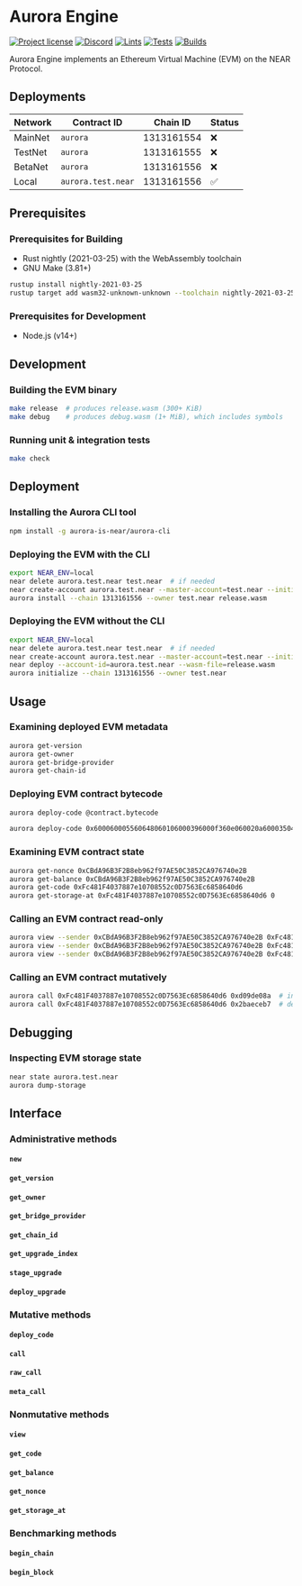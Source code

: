 # Aurora Engine

[![Project license](https://img.shields.io/badge/License-Public%20Domain-blue.svg)](https://creativecommons.org/publicdomain/zero/1.0/)
[![Discord](https://img.shields.io/discord/490367152054992913?label=Discord)](https://discord.gg/jNjHYUF8vw)
[![Lints](https://github.com/aurora-is-near/aurora-engine/actions/workflows/lints.yml/badge.svg)](https://github.com/aurora-is-near/aurora-engine/actions/workflows/lints.yml)
[![Tests](https://github.com/aurora-is-near/aurora-engine/actions/workflows/tests.yml/badge.svg)](https://github.com/aurora-is-near/aurora-engine/actions/workflows/tests.yml)
[![Builds](https://github.com/aurora-is-near/aurora-engine/actions/workflows/builds.yml/badge.svg)](https://github.com/aurora-is-near/aurora-engine/actions/workflows/builds.yml)

Aurora Engine implements an Ethereum Virtual Machine (EVM) on the NEAR Protocol.

## Deployments

Network | Contract ID        | Chain ID   | Status
------- | ------------------ | ---------- | ------
MainNet | `aurora`           | 1313161554 | ❌
TestNet | `aurora`           | 1313161555 | ❌
BetaNet | `aurora`           | 1313161556 | ❌
Local   | `aurora.test.near` | 1313161556 | ✅

## Prerequisites

### Prerequisites for Building

- Rust nightly (2021-03-25) with the WebAssembly toolchain
- GNU Make (3.81+)

```sh
rustup install nightly-2021-03-25
rustup target add wasm32-unknown-unknown --toolchain nightly-2021-03-25
```

### Prerequisites for Development

- Node.js (v14+)

## Development

### Building the EVM binary

```sh
make release  # produces release.wasm (300+ KiB)
make debug    # produces debug.wasm (1+ MiB), which includes symbols
```

### Running unit & integration tests

```sh
make check
```

## Deployment

### Installing the Aurora CLI tool

```sh
npm install -g aurora-is-near/aurora-cli
```

### Deploying the EVM with the CLI

```sh
export NEAR_ENV=local
near delete aurora.test.near test.near  # if needed
near create-account aurora.test.near --master-account=test.near --initial-balance 1000000
aurora install --chain 1313161556 --owner test.near release.wasm
```

### Deploying the EVM without the CLI

```sh
export NEAR_ENV=local
near delete aurora.test.near test.near  # if needed
near create-account aurora.test.near --master-account=test.near --initial-balance 1000000
near deploy --account-id=aurora.test.near --wasm-file=release.wasm
aurora initialize --chain 1313161556 --owner test.near
```

## Usage

### Examining deployed EVM metadata

```sh
aurora get-version
aurora get-owner
aurora get-bridge-provider
aurora get-chain-id
```

### Deploying EVM contract bytecode

```sh
aurora deploy-code @contract.bytecode
```

```sh
aurora deploy-code 0x600060005560648060106000396000f360e060020a6000350480638ada066e146028578063d09de08a1460365780632baeceb714604d57005b5060005460005260206000f3005b5060016000540160005560005460005260206000f3005b5060016000540360005560005460005260206000f300
```

### Examining EVM contract state

```sh
aurora get-nonce 0xCBdA96B3F2B8eb962f97AE50C3852CA976740e2B
aurora get-balance 0xCBdA96B3F2B8eb962f97AE50C3852CA976740e2B
aurora get-code 0xFc481F4037887e10708552c0D7563Ec6858640d6
aurora get-storage-at 0xFc481F4037887e10708552c0D7563Ec6858640d6 0
```

### Calling an EVM contract read-only

```sh
aurora view --sender 0xCBdA96B3F2B8eb962f97AE50C3852CA976740e2B 0xFc481F4037887e10708552c0D7563Ec6858640d6 0x8ada066e  # getCounter()
aurora view --sender 0xCBdA96B3F2B8eb962f97AE50C3852CA976740e2B 0xFc481F4037887e10708552c0D7563Ec6858640d6 0xd09de08a  # increment()
aurora view --sender 0xCBdA96B3F2B8eb962f97AE50C3852CA976740e2B 0xFc481F4037887e10708552c0D7563Ec6858640d6 0x2baeceb7  # decrement()
```

### Calling an EVM contract mutatively

```sh
aurora call 0xFc481F4037887e10708552c0D7563Ec6858640d6 0xd09de08a  # increment()
aurora call 0xFc481F4037887e10708552c0D7563Ec6858640d6 0x2baeceb7  # decrement()
```

## Debugging

### Inspecting EVM storage state

```sh
near state aurora.test.near
aurora dump-storage
```

## Interface

### Administrative methods

#### `new`

#### `get_version`

#### `get_owner`

#### `get_bridge_provider`

#### `get_chain_id`

#### `get_upgrade_index`

#### `stage_upgrade`

#### `deploy_upgrade`

### Mutative methods

#### `deploy_code`

#### `call`

#### `raw_call`

#### `meta_call`

### Nonmutative methods

#### `view`

#### `get_code`

#### `get_balance`

#### `get_nonce`

#### `get_storage_at`

### Benchmarking methods

#### `begin_chain`

#### `begin_block`
